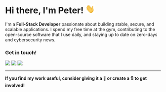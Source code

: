 <h1> Hi there, I'm Peter! <img src="https://raw.githubusercontent.com/peterrauscher/peterrauscher/master/wave.gif" width="30px" height="30px" /></h1>

I'm a <strong>Full-Stack Developer</strong> passionate about building stable, secure, and scalable applications. I spend my free time at the gym, contributing to the open-source software that I use daily, and staying up to date on zero-days and cybersecurity news.

<!-- <a href="https://github.com/peterrauscher/peterrauscher"><img alt="Github Stats" src="https://github-readme-stats.vercel.app/api?username=peterrauscher&show_icons=true&count_private=true&include_all_commits=true" /></a>
<hr/> -->
<h3>Get in touch!</h3>
<a href="https://www.linkedin.com/in/peter-rauscher"><img src="https://img.shields.io/badge/-LinkedIn-0077B5?style=for-the-badge&logo=Linkedin&logoColor=white"></img></a>
<a href="mailto:peterrauscher@protonmail.com"><img src="https://img.shields.io/badge/-Protonmail-505264?style=for-the-badge&logo=Protonmail&logoColor=white"></img></a>
<a href="https://twitter.com/peterauscher"><img src="https://img.shields.io/badge/-Twitter-1DA1F2?style=for-the-badge&logo=Twitter&logoColor=white"></img></a>
<hr/>
<strong>If you find my work useful, consider giving it a 🌟 or create a 🔃 to get involved!</strong>
</div>
